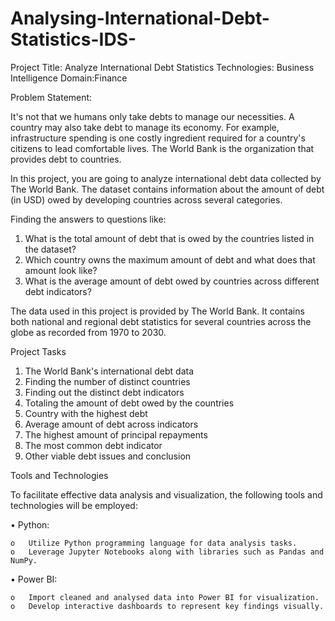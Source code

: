 # Analysing-International-Debt-Statistics-IDS-

Project Title: Analyze International Debt Statistics
Technologies: Business Intelligence
Domain:Finance

Problem Statement:

It's not that we humans only take debts to manage our necessities. A country may also take debt to manage its economy. For example, infrastructure spending is one costly ingredient required for a country's citizens to lead comfortable lives. The World Bank is the organization that provides debt to countries.

In this project, you are going to analyze international debt data collected by The World Bank. The dataset contains information about the amount of debt (in USD) owed by developing countries across several categories. 

Finding the answers to questions like:

1. What is the total amount of debt that is owed by the countries listed in the dataset?
2. Which country owns the maximum amount of debt and what does that amount look like?
3. What is the average amount of debt owed by countries across different debt indicators?
   
The data used in this project is provided by The World Bank. It contains both national and regional debt statistics for several countries across the globe as recorded from 1970 to 2030.

Project Tasks
1. The World Bank's international debt data
2. Finding the number of distinct countries
3. Finding out the distinct debt indicators
4. Totaling the amount of debt owed by the countries
5. Country with the highest debt
6. Average amount of debt across indicators
7. The highest amount of principal repayments
8. The most common debt indicator
9. Other viable debt issues and conclusion


Tools and Technologies

To facilitate effective data analysis and visualization, the following tools and technologies will be employed: 

•	Python: 

    o	Utilize Python programming language for data analysis tasks.    
    o	Leverage Jupyter Notebooks along with libraries such as Pandas and NumPy.
    
•	Power BI: 

    o	Import cleaned and analysed data into Power BI for visualization.    
    o	Develop interactive dashboards to represent key findings visually. 
     
